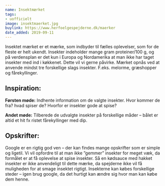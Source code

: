 ```yaml
---
name: Insektmærket
tags:
- uofficielt
image: insektmaerket.jpg
buylink: https://www.herfoelgespejderne.dk/maerker
date_added: 2019-09-11
---
```

Insektet mærket er et mærke, som indbyder til fælles oplevelser, som for de fleste er helt ukendt.
Insekter indeholder mange gram proteiner/100 g, og på verdensplan er det kun i Europa og
Nordamerika at man ikke har taget insekter med ind i køkkenet. Dette vil vi gerne påvirke.
Mærket opnås ved at anvende mindst tre forskellige slags insekter.
F.eks. melorme, græshopper og fårekyllinger.

## Inspiration:
**Førsten møde:**
Indhente information om de valgte insekter. Hvor kommer de fra? hvad spiser de?
Hvorfor er insekter gode at spise?

**Andet møde:**
Tilberede de udvalgte insekter på forskellige måder – bålet er altid et hit fx ristet
fårekyllinger med dip.

## Opskrifter:
Google er en rigtig god ven – der kan findes mange opskrifter som er simple og ligetil. Vi vil
opfordre til at man ikke ”gemmer” insekter for meget væk, da formålet er at få oplevelse at spise
insekter. Så en kødsauce med hakket insekter er ikke anvendeligt til dette mærke, da spejderne
ikke vil få muligheden for at smage insektet rigtigt.
Insekterne kan købes forskellige steder – igen brug google, da det hurtigt kan ændre sig hvor man
kan købe dem henne.